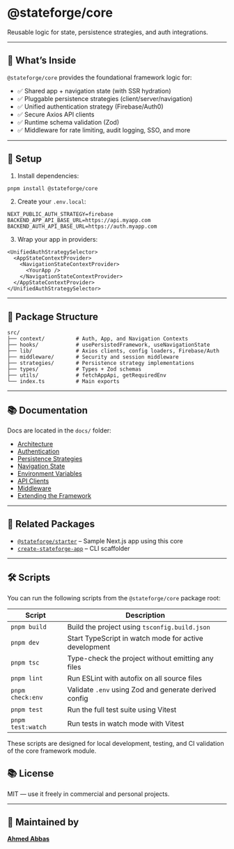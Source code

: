 # @stateforge/core

Reusable logic for state, persistence strategies, and auth integrations.

---

## 🧩 What’s Inside

`@stateforge/core` provides the foundational framework logic for:

- ✅ Shared app + navigation state (with SSR hydration)
- ✅ Pluggable persistence strategies (client/server/navigation)
- ✅ Unified authentication strategy (Firebase/Auth0)
- ✅ Secure Axios API clients
- ✅ Runtime schema validation (Zod)
- ✅ Middleware for rate limiting, audit logging, SSO, and more

---

## 🔧 Setup

1. Install dependencies:

```bash
pnpm install @stateforge/core
```

2. Create your `.env.local`:

```env
NEXT_PUBLIC_AUTH_STRATEGY=firebase
BACKEND_APP_API_BASE_URL=https://api.myapp.com
BACKEND_AUTH_API_BASE_URL=https://auth.myapp.com
```

3. Wrap your app in providers:

```tsx
<UnifiedAuthStrategySelector>
  <AppStateContextProvider>
    <NavigationStateContextProvider>
      <YourApp />
    </NavigationStateContextProvider>
  </AppStateContextProvider>
</UnifiedAuthStrategySelector>
```

---

## 📁 Package Structure

```
src/
├── context/          # Auth, App, and Navigation Contexts
├── hooks/            # usePersistedFramework, useNavigationState
├── lib/              # Axios clients, config loaders, Firebase/Auth
├── middleware/       # Security and session middleware
├── strategies/       # Persistence strategy implementations
├── types/            # Types + Zod schemas
├── utils/            # fetchAppApi, getRequiredEnv
└── index.ts          # Main exports
```

---

## 📚 Documentation

Docs are located in the `docs/` folder:

- [Architecture](./docs/architecture.md)
- [Authentication](./docs/auth.md)
- [Persistence Strategies](./docs/persistence.md)
- [Navigation State](./docs/navigation-state.md)
- [Environment Variables](./docs/environment.md)
- [API Clients](./docs/api-clients.md)
- [Middleware](./docs/middleware.md)
- [Extending the Framework](./docs/extending.md)

---

## 🔗 Related Packages

- [`@stateforge/starter`](https://github.com/your-org/stateforge/tree/main/packages/starter) – Sample Next.js app using this core
- [`create-stateforge-app`](https://github.com/your-org/stateforge/tree/main/packages/cli) – CLI scaffolder

---


## 🛠 Scripts

You can run the following scripts from the `@stateforge/core` package root:

| Script            | Description                                                 |
|-------------------|-------------------------------------------------------------|
| `pnpm build`      | Build the project using `tsconfig.build.json`               |
| `pnpm dev`        | Start TypeScript in watch mode for active development       |
| `pnpm tsc`        | Type-check the project without emitting any files           |
| `pnpm lint`       | Run ESLint with autofix on all source files                 |
| `pnpm check:env`  | Validate `.env` using Zod and generate derived config       |
| `pnpm test`       | Run the full test suite using Vitest                        |
| `pnpm test:watch` | Run tests in watch mode with Vitest                         |

These scripts are designed for local development, testing, and CI validation of the core framework module.


## 📚 License

MIT — use it freely in commercial and personal projects.

---

## 🙌 Maintained by

**[Ahmed Abbas](https://github.com/ahmed-abbas-code)**